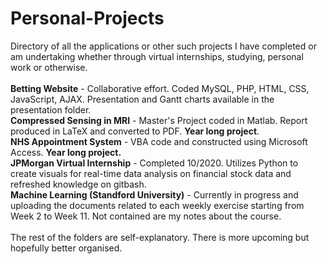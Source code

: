 # Personal-Projects
Directory of all the applications or other such projects I have completed or am undertaking whether through virtual internships, studying, personal work or otherwise. <br> <br>
**Betting Website** - Collaborative effort. Coded MySQL, PHP, HTML, CSS, JavaScript, AJAX. Presentation and Gantt charts available in the presentation folder. <br>
**Compressed Sensing in MRI** - Master's Project coded in Matlab. Report produced in LaTeX and converted to PDF. **Year long project**. <br>
**NHS Appointment System** - VBA code and constructed using Microsoft Access. **Year long project.** <br>
**JPMorgan Virtual Internship** - Completed 10/2020. Utilizes Python to create visuals for real-time data analysis on financial stock data and refreshed knowledge on gitbash. <br>
**Machine Learning (Standford University)** - Currently in progress and uploading the documents related to each weekly exercise starting from Week 2 to Week 11. Not contained are my notes about the course. <br><br>
The rest of the folders are self-explanatory. There is more upcoming but hopefully better organised. 
